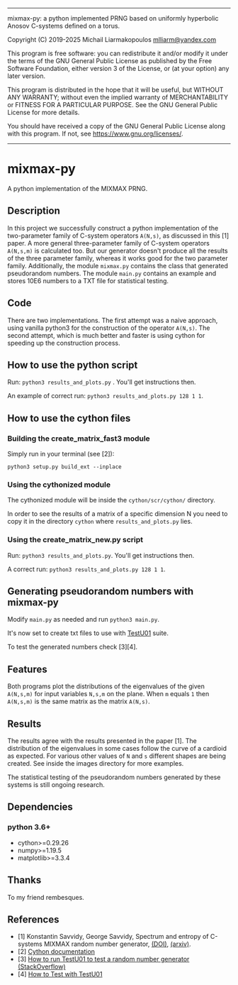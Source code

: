 ________________________________________________________________________
mixmax-py: a python implemented PRNG based on uniformly hyperbolic Anosov C-systems defined on a torus.

Copyright (C) 2019-2025  Michail Liarmakopoulos <mlliarm@yandex.com>

This program is free software: you can redistribute it and/or modify
it under the terms of the GNU General Public License as published by
the Free Software Foundation, either version 3 of the License, or
(at your option) any later version.

This program is distributed in the hope that it will be useful,
but WITHOUT ANY WARRANTY; without even the implied warranty of
MERCHANTABILITY or FITNESS FOR A PARTICULAR PURPOSE.  See the
GNU General Public License for more details.

You should have received a copy of the GNU General Public License
along with this program.  If not, see <https://www.gnu.org/licenses/>.
________________________________________________________________________

# mixmax-py
A python implementation of the MIXMAX PRNG.

## Description
In this project we successfully construct a python implementation of the two-parameter family of C-system operators `A(N,s)`, as discussed in this [1] paper. A more general three-parameter family of C-system operators `A(N,s,m)` is calculated too. But our generator doesn't produce all the results of the three parameter family, whereas it works good for the two parameter family. Additionally, the module `mixmax.py` contains the class that generated pseudorandom numbers. The module `main.py` contains an example and stores 10E6 numbers to a TXT file for statistical testing.

## Code
There are two implementations. The first attempt was a naive approach, using vanilla python3 for the construction of the operator `A(N,s)`. The second attempt, which is much better and faster is using cython for speeding up the construction process.

## How to use the python script
Run: `python3 results_and_plots.py` . You'll get instructions then.

An example of correct run: `python3 results_and_plots.py 128 1 1`. 

## How to use the cython files

### Building the create_matrix_fast3 module

Simply run in your terminal (see [2]):

`python3 setup.py build_ext --inplace`

### Using the cythonized module

The cythonized module will be inside the `cython/scr/cython/` directory.

In order to see the results of a matrix of a specific dimension N you need to copy it in the directory  `cython` where `results_and_plots.py` lies.

### Using the create_matrix_new.py script
Run: `python3 results_and_plots.py`. You'll get instructions then.

A correct run: `python3 results_and_plots.py 128 1 1`.

## Generating pseudorandom numbers with mixmax-py

Modify `main.py` as needed and run `python3 main.py`.

It's now set to create txt files to use with [TestU01](https://simul.iro.umontreal.ca/testu01/tu01.html) suite.

To test the generated numbers check [3][4].

## Features
Both programs plot the distributions of the eigenvalues of the given `A(N,s,m)` for input variables `N,s,m` on the plane.
When `m` equals `1` then `A(N,s,m)` is the same matrix as the matrix `A(N,s)`.

## Results
The results agree with the results presented in the paper [1]. The distribution of the eigenvalues in some cases follow the curve of a cardioid as expected. For various other values of `N` and `s` different shapes are being created. See inside the images directory for more examples.

The statistical testing of the pseudorandom numbers generated by these systems is still ongoing research.

## Dependencies

### python 3.6+
* cython>=0.29.26
* numpy>=1.19.5
* matplotlib>=3.3.4

## Thanks
To my friend rembesques.

## References
- [1] Konstantin Savvidy, George Savvidy, Spectrum and entropy of C-systems MIXMAX random number
generator, [(DOI)](https://doi.org/10.1016/j.chaos.2016.05.003), [(arxiv)](https://arxiv.org/abs/1510.06274).
- [2] [Cython documentation](https://cython.readthedocs.io/en/latest/src/tutorial/cython_tutorial.html)
- [3] [How to run TestU01 to test a random number generator (StackOverflow)](https://stackoverflow.com/questions/65403695/how-to-run-testu01-to-test-a-random-number-generator)
- [4] [How to Test with TestU01](https://www.pcg-random.org/posts/how-to-test-with-testu01.html)